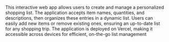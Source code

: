 This interactive web app allows users to create and manage a personalized shopping list. The application accepts item names, quantities, and descriptions, then organizes these entries in a dynamic list. Users can easily add new items or remove existing ones, ensuring an up-to-date list for any shopping trip. The application is deployed on Vercel, making it accessible across devices for efficient, on-the-go list management
